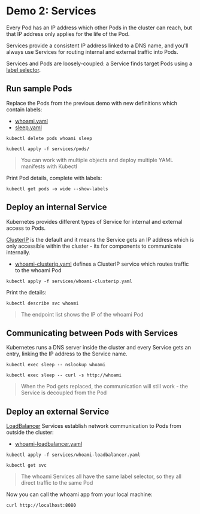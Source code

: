 # Demo 2: Services

Every Pod has an IP address which other Pods in the cluster can reach, but that IP address only applies for the life of the Pod.

Services provide a consistent IP address linked to a DNS name, and you'll always use Services for routing internal and external traffic into Pods.

Services and Pods are loosely-coupled: a Service finds target Pods using a [label selector](https://kubernetes.io/docs/concepts/overview/working-with-objects/labels/).

## Run sample Pods

Replace the Pods from the previous demo with new definitions which contain labels:

* [whoami.yaml](services/pods/whoami.yaml)
* [sleep.yaml](services/pods/sleep.yaml)

```
kubectl delete pods whoami sleep

kubectl apply -f services/pods/
```

> You can work with multiple objects and deploy multiple YAML manifests with Kubectl

Print Pod details, complete with labels:

```
kubectl get pods -o wide --show-labels
```

## Deploy an internal Service

Kubernetes provides different types of Service for internal and external access to Pods. 

[ClusterIP](https://kubernetes.io/docs/concepts/services-networking/connect-applications-service/) is the default and it means the Service gets an IP address which is only accessible within the cluster - its for components to communicate internally.

* [whoami-clusterip.yaml](services/whoami-clusterip.yaml) defines a ClusterIP service which routes traffic to the whoami Pod

```
kubectl apply -f services/whoami-clusterip.yaml
```

Print the details:

```
kubectl describe svc whoami
```

> The endpoint list shows the IP of the whoami Pod

## Communicating between Pods with Services

Kubernetes runs a DNS server inside the cluster and every Service gets an entry, linking the IP address to the Service name.

```
kubectl exec sleep -- nslookup whoami

kubectl exec sleep -- curl -s http://whoami
```

> When the Pod gets replaced, the communication will still work - the Service is decoupled from the Pod

## Deploy an external Service

[LoadBalancer](https://kubernetes.io/docs/tasks/access-application-cluster/create-external-load-balancer/) Services establish network communication to Pods from outside the cluster:

* [whoami-loadbalancer.yaml](services/whoami-loadbalancer.yaml)

```
kubectl apply -f services/whoami-loadbalancer.yaml

kubectl get svc
```

> The whoami Services all have the same label selector, so they all direct traffic to the same Pod

Now you can call the whoami app from your local machine:

```
curl http://localhost:8080
```
